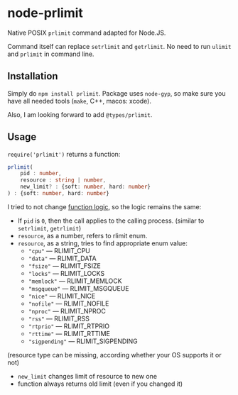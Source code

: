 # node-prlimit

Native POSIX `prlimit` command adapted for Node.JS.

Command itself can replace `setrlimit` and `getrlimit`. No need to run `ulimit` and `prlimit` in command line.

## Installation

Simply do `npm install prlimit`. Package uses `node-gyp`, so make sure you have all needed tools (`make`, C++, macos: xcode).

Also, I am looking forward to add `@types/prlimit`.

## Usage

`require('prlimit')` returns a function:
```ts
prlimit(
    pid : number, 
    resource : string | number, 
    new_limit? : {soft: number, hard: number}
) : {soft: number, hard: number}
```

I tried to not change [function logic](https://linux.die.net/man/2/prlimit), so the logic remains the same:
- If `pid` is `0`, then the call applies to the calling process. (similar to `setrlimit`, `getrlimit`)
- `resource`, as a number, refers to rlimit enum.
- `resource`, as a string, tries to find appropriate enum value:
    - `"cpu"` — RLIMIT_CPU
    - `"data"` — RLIMIT_DATA
    - `"fsize"` — RLIMIT_FSIZE
    - `"locks"` — RLIMIT_LOCKS
    - `"memlock"` — RLIMIT_MEMLOCK
    - `"msgqueue"` — RLIMIT_MSGQUEUE
    - `"nice"` — RLIMIT_NICE
    - `"nofile"` — RLIMIT_NOFILE
    - `"nproc"` — RLIMIT_NPROC
    - `"rss"` — RLIMIT_RSS
    - `"rtprio"` — RLIMIT_RTPRIO
    - `"rttime"` — RLIMIT_RTTIME
    - `"sigpending"` — RLIMIT_SIGPENDING

(resource type can be missing, according whether your OS supports it or not)
- `new_limit` changes limit of resource to new one
- function always returns old limit (even if you changed it)
